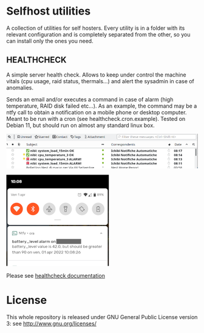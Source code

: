 # Selfhost utilities
A collection of utilities for self hosters.
Every utility is in a folder with its relevant configuration and is completely separated from the other, so you can install only the ones you need.

## HEALTHCHECK
A simple server health check.
Allows to keep under control the machine vitals (cpu usage, raid status, thermals...) and alert the sysadmin in case of anomalies.

Sends an email and/or executes a command in case of alarm (high temperature, RAID disk failed etc...).
As an example, the command may be a ntfy call to obtain a notification on a mobile phone or desktop computer.
Meant to be run with a cron (see healthcheck.cron.example).
Tested on Debian 11, but should run on almost any standard linux box.

![Email](images/healthcheck_email_notification.png)

![Ntfy](images/healthcheck_ntfy_notification.png)

Please see [healthcheck documentation](healthcheck/README.md)

# License
This whole repository is released under GNU General Public License version 3: see http://www.gnu.org/licenses/

